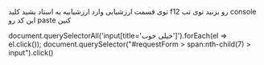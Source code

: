 توی قسمت ارزشیابی وارد ارزشیابیه یه استاد بشید
کلید f12 رو بزنید
توی تب console این کد رو paste کنین


document.querySelectorAll('input[title='خیلی خوب']').forEach(el => el.click());
document.querySelector("#requestForm > span:nth-child(7) > input").click()
